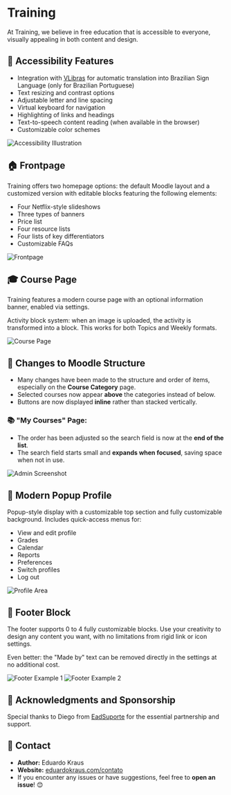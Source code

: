 # Training

At Training, we believe in free education that is accessible to everyone, visually appealing in both content and design.

## 🔧 Accessibility Features

- Integration with [VLibras](https://www.gov.br/governodigital/pt-br/acessibilidade-e-usuario/vlibras) for automatic translation into Brazilian Sign Language (only for Brazilian Portuguese)
- Text resizing and contrast options
- Adjustable letter and line spacing
- Virtual keyboard for navigation
- Highlighting of links and headings
- Text-to-speech content reading (when available in the browser)
- Customizable color schemes

![Accessibility Illustration](https://eduardokraus.com/logos/theme_eadflix/acessibilidade.png)

## 🏠 Frontpage

Training offers two homepage options: the default Moodle layout and a customized version with editable blocks featuring the following elements:

- Four Netflix-style slideshows
- Three types of banners
- Price list
- Four resource lists
- Four lists of key differentiators
- Customizable FAQs

![Frontpage](https://eduardokraus.com/logos/theme_eadflix/frontpage.png)

## 🎓 Course Page

Training features a modern course page with an optional information banner, enabled via settings.

Activity block system: when an image is uploaded, the activity is transformed into a block. This works for both Topics and Weekly formats.

![Course Page](https://eduardokraus.com/logos/theme_eadtraining/curso.png)

## 🧱 Changes to Moodle Structure

- Many changes have been made to the structure and order of items, especially on the **Course Category** page.
- Selected courses now appear **above** the categories instead of below.
- Buttons are now displayed **inline** rather than stacked vertically.

### 📚 "My Courses" Page:

- The order has been adjusted so the search field is now at the **end of the list**.
- The search field starts small and **expands when focused**, saving space when not in use.

![Admin Screenshot](https://eduardokraus.com/logos/theme_eadtraining/admin.png)

## 👤 Modern Popup Profile

Popup-style display with a customizable top section and fully customizable background.
Includes quick-access menus for:

- View and edit profile
- Grades
- Calendar
- Reports
- Preferences
- Switch profiles
- Log out

![Profile Area](https://eduardokraus.com/logos/theme_eadtraining/perfil.png)

## 🔻 Footer Block

The footer supports 0 to 4 fully customizable blocks. Use your creativity to design any content you want, with no limitations from rigid link or icon settings.

Even better: the "Made by" text can be removed directly in the settings at no additional cost.

![Footer Example 1](https://eduardokraus.com/logos/theme_eadtraining/rodape-1.png)
![Footer Example 2](https://eduardokraus.com/logos/theme_eadtraining/rodape-2.png)

## 🙏 Acknowledgments and Sponsorship

Special thanks to Diego from [EadSuporte](https://www.eadsuporte.com.br/) for the essential partnership and support.

## 📧 Contact

- **Author:** Eduardo Kraus
- **Website:** [eduardokraus.com/contato](https://eduardokraus.com/contato)
- If you encounter any issues or have suggestions, feel free to **open an issue**! 😊
